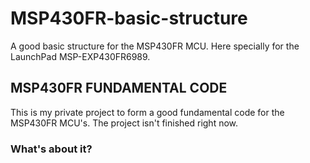 # MSP430FR-basic-structure
A good basic structure for the MSP430FR MCU. Here specially for the LaunchPad MSP-EXP430FR6989.

## MSP430FR FUNDAMENTAL CODE ##
This is my private project to form a good fundamental code for the MSP430FR MCU's. The project isn't finished right now.

### What's about it? ###


